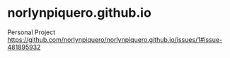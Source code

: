 # norlynpiquero.github.io
Personal Project
https://github.com/norlynpiquero/norlynpiquero.github.io/issues/1#issue-481895932
